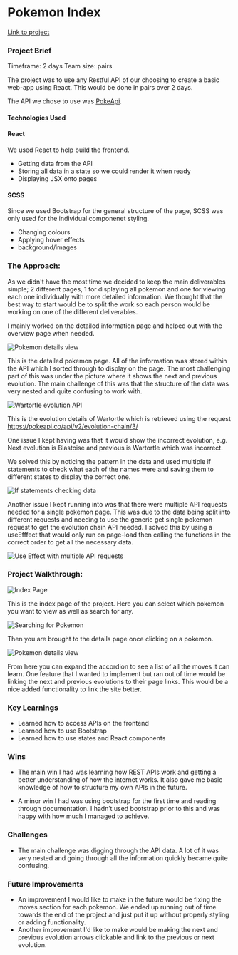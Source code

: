 # Pokemon Index

[Link to project](https://robertm-pokedex.netlify.app/)

### Project Brief

Timeframe: 2 days
Team size: pairs

The project was to use any Restful API of our choosing to create a basic web-app using React. This would be done in pairs over 2 days.

The API we chose to use was [PokeApi](pokeapi.co).

#### Technologies Used

#### React

We used React to help build the frontend.

- Getting data from the API
- Storing all data in a state so we could render it when ready
- Displaying JSX onto pages

#### SCSS

Since we used Bootstrap for the general structure of the page, SCSS was only used for the individual componenet styling.

- Changing colours
- Applying hover effects
- background/images

### The Approach:

As we didn't have the most time we decided to keep the main deliverables simple; 2 different pages, 1 for displaying all pokemon and one for viewing each one individually with more detailed information. We thought that the best way to start would be to split the work so each person would be working on one of the different deliverables. 

I mainly worked on the detailed information page and helped out with the overview page when needed.

![Pokemon details view](public/readme_images/pokemon_detail.PNG)

This is the detailed pokemon page. All of the information was stored within the API which I sorted through to display on the page. The most challenging part of this was under the picture where it shows the next and previous evolution. The main challenge of this was that the structure of the data was very nested and quite confusing to work with. 

![Wartortle evolution API](public/readme_images/evo_detail.PNG)

This is the evolution details of Wartortle which is retrieved using the request https://pokeapi.co/api/v2/evolution-chain/3/

One issue I kept having was that it would show the incorrect evolution, e.g. Next evolution is Blastoise and previous is Wartortle which was incorrect. 

We solved this by noticing the pattern in the data and used multiple if statements to check what each of the names were and saving them to different states to display the correct one. 

![If statements checking data](public/readme_images/pokemon_evo_state.PNG)


Another issue I kept running into was that there were multiple API requests needed for a single pokemon page. This was due to the data being split into different requests and needing to use the generic get single pokemon request to get the evolution chain API needed. I solved this by using a useEfffect that would only run on page-load then calling the functions in the correct order to get all the necessary data. 

![Use Effect with multiple API requests](public/readme_images/pokemon_useeffect.PNG)

### Project Walkthrough:

![Index Page](public/readme_images/pokemon_index.PNG)

 This is the index page of the project. Here you can select which pokemon you want to view as well as search for any. 

 ![Searching for Pokemon](public/readme_images/pokemon_search.PNG)

 Then you are brought to the details page once clicking on a pokemon.

![Pokemon details view](public/readme_images/pokemon_detail.PNG)

From here you can expand the accordion to see a list of all the moves it can learn. One feature that I wanted to implement but ran out of time would be linking the next and previous evolutions to their page links. This would be a nice added functionality to link the site better.


### Key Learnings

- Learned how to access APIs on the frontend
- Learned how to use Bootstrap
- Learned how to use states and React components

### Wins

- The main win I had was learning how REST APIs work and getting a better understanding of how the internet works. It also gave me basic knowledge of how to structure my own APIs in the future.

- A minor win I had was using bootstrap for the first time and reading through documentation. I hadn’t used bootstrap prior to this and was happy with how much I managed to achieve. 

### Challenges
- The main challenge was digging through the API data. A lot of it was very nested and going through all the information quickly became quite confusing.

### Future Improvements
- An improvement I would like to make in the future would be fixing the moves section for each pokemon. We ended up running out of time towards the end of the project and just put it up without properly styling or adding functionality.
- Another improvement I'd like to make would be making the next and previous evolution arrows clickable and link to the previous or next evolution. 